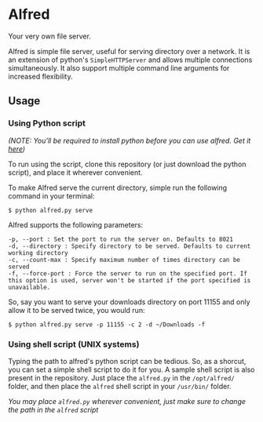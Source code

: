 # Alfred

Your very own file server.

Alfred is simple file server, useful for serving directory over a network. It is an extension of python's `SimpleHTTPServer` and allows multiple connections simultaneously. It also support multiple command line arguments for increased flexibility.

## Usage

### Using Python script

*(NOTE: You'll be required to install python before you can use alfred. Get it [here](https://www.python.org/downloads/))*

To run using the script, clone this repository (or just download the python script), and place it wherever convenient.

To make Alfred serve the current directory, simple run the following command in your terminal:

```
$ python alfred.py serve
```

Alfred supports the following parameters:

```
-p, --port : Set the port to run the server on. Defaults to 8021
-d, --directory : Specify directory to be served. Defaults to current working directory
-c, --count-max : Specify maximum number of times directory can be served
-f, --force-port : Force the server to run on the specified port. If this option is used, server won't be started if the port specified is unavailable.
```

So, say you want to serve your downloads directory on port 11155 and only allow it to be served twice, you would run:
```
$ python alfred.py serve -p 11155 -c 2 -d ~/Downloads -f
```

### Using shell script (UNIX systems)

Typing the path to alfred's python script can be tedious. So, as a shorcut, you can set a simple shell script to do it for you. A sample shell script is also present in the repository. Just place the `alfred.py` in the `/opt/alfred/` folder, and then place the `alfred` shell script in your `/usr/bin/` folder.

*You may place `alfred.py` wherever convenient, just make sure to change the path in the `alfred` script*
